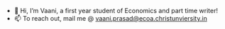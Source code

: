 - 👋 Hi, I’m Vaani, a first year student of Economics and part time writer!
- 📫 To reach out, mail me @ vaani.prasad@ecoa.christunviersity.in 
